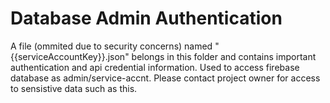 # Database Admin Authentication

A file (ommited due to security concerns) named "{{serviceAccountKey}}.json" belongs in this folder and contains important authentication and api credential information.  Used to access firebase database as admin/service-accnt.  Please contact project owner for access to sensistive data such as this.